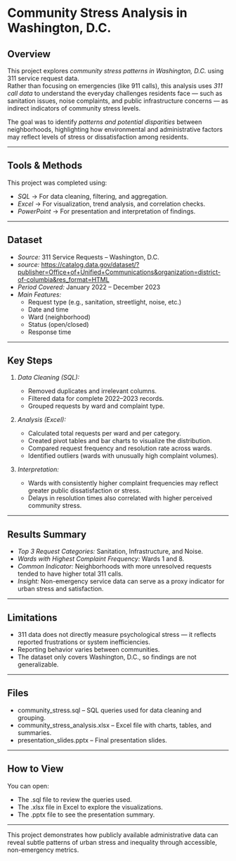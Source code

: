 # Community Stress Analysis in Washington, D.C.

## Overview
This project explores *community stress patterns in Washington, D.C.* using 311 service request data.  
Rather than focusing on emergencies (like 911 calls), this analysis uses *311 call data* to understand the everyday challenges residents face — such as sanitation issues, noise complaints, and public infrastructure concerns — as indirect indicators of community stress levels.

The goal was to identify *patterns and potential disparities* between neighborhoods, highlighting how environmental and administrative factors may reflect levels of stress or dissatisfaction among residents.

---

## Tools & Methods
This project was completed using:
- *SQL* → For data cleaning, filtering, and aggregation.  
- *Excel* → For visualization, trend analysis, and correlation checks.  
- *PowerPoint* → For presentation and interpretation of findings.

---

## Dataset
- *Source:* 311 Service Requests – Washington, D.C.
- *source:* https://catalog.data.gov/dataset/?publisher=Office+of+Unified+Communications&organization=district-of-columbia&res_format=HTML
- *Period Covered:* January 2022 – December 2023  
- *Main Features:*
  - Request type (e.g., sanitation, streetlight, noise, etc.)
  - Date and time
  - Ward (neighborhood)
  - Status (open/closed)
  - Response time

---

## Key Steps
1. *Data Cleaning (SQL):*
   - Removed duplicates and irrelevant columns.  
   - Filtered data for complete 2022–2023 records.  
   - Grouped requests by ward and complaint type.  

2. *Analysis (Excel):*
   - Calculated total requests per ward and per category.  
   - Created pivot tables and bar charts to visualize the distribution.  
   - Compared request frequency and resolution rate across wards.  
   - Identified outliers (wards with unusually high complaint volumes).

3. *Interpretation:*
   - Wards with consistently higher complaint frequencies may reflect greater public dissatisfaction or stress.
   - Delays in resolution times also correlated with higher perceived community stress.

---

## Results Summary
- *Top 3 Request Categories:* Sanitation, Infrastructure, and Noise.
- *Wards with Highest Complaint Frequency:* Wards 1 and 8.
- *Common Indicator:* Neighborhoods with more unresolved requests tended to have higher total 311 calls.
- *Insight:* Non-emergency service data can serve as a proxy indicator for urban stress and satisfaction.

---

## Limitations
- 311 data does not directly measure psychological stress — it reflects reported frustrations or system inefficiencies.  
- Reporting behavior varies between communities.  
- The dataset only covers Washington, D.C., so findings are not generalizable.

---

## Files
- community_stress.sql – SQL queries used for data cleaning and grouping.  
- community_stress_analysis.xlsx – Excel file with charts, tables, and summaries.  
- presentation_slides.pptx – Final presentation slides.  


---

## How to View
You can open:
- The .sql file to review the queries used.
- The .xlsx file in Excel to explore the visualizations.
- The .pptx file to see the presentation summary.

---

This project demonstrates how publicly available administrative data can reveal subtle patterns of urban stress and inequality through accessible, non-emergency metrics.

